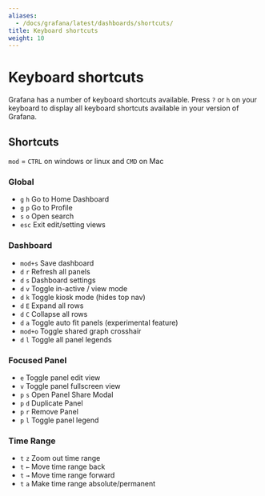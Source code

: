 ```yaml
---
aliases:
  - /docs/grafana/latest/dashboards/shortcuts/
title: Keyboard shortcuts
weight: 10
---
```


# Keyboard shortcuts

Grafana has a number of keyboard shortcuts available. Press `?` or `h` on your keyboard to display all keyboard shortcuts available in your version of Grafana.

## Shortcuts

`mod` = `CTRL` on windows or linux and `CMD` on Mac

### Global

- `g` `h` Go to Home Dashboard
- `g` `p` Go to Profile
- `s` `o` Open search
- `esc` Exit edit/setting views

### Dashboard

- `mod+s` Save dashboard
- `d` `r` Refresh all panels
- `d` `s` Dashboard settings
- `d` `v` Toggle in-active / view mode
- `d` `k` Toggle kiosk mode (hides top nav)
- `d` `E` Expand all rows
- `d` `C` Collapse all rows
- `d` `a` Toggle auto fit panels (experimental feature)
- `mod+o` Toggle shared graph crosshair
- `d` `l` Toggle all panel legends

### Focused Panel

- `e` Toggle panel edit view
- `v` Toggle panel fullscreen view
- `p` `s` Open Panel Share Modal
- `p` `d` Duplicate Panel
- `p` `r` Remove Panel
- `p` `l` Toggle panel legend

### Time Range

- `t` `z` Zoom out time range
- `t` `←` Move time range back
- `t` `→` Move time range forward
- `t` `a` Make time range absolute/permanent
